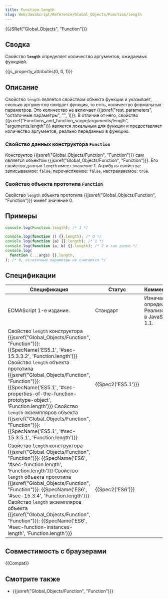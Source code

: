 ```yaml
---
title: Function.length
slug: Web/JavaScript/Reference/Global_Objects/Function/length
---
```


{{JSRef("Global_Objects", "Function")}}

## Сводка

Свойство **`length`** определяет количество аргументов, ожидаемых функцией.

{{js_property_attributes(0, 0, 1)}}

## Описание

Свойство `length` является свойством объекта функции и указывает, сколько аргументов ожидает функция, то есть, количество формальных параметров. Это количество не включает {{jsxref("rest_parameters", "остаточные параметры", "", 1)}}. В отличие от него, свойство {{jsxref("Functions_and_function_scope/arguments/length", "arguments.length")}} является локальным для функции и предоставляет количество аргументов, реально переданных в функцию.

### Свойство данных конструктора `Function`

Конструктор {{jsxref("Global_Objects/Function", "Function")}} сам является объектом {{jsxref("Global_Objects/Function", "Function")}}. Его свойство данных `length` имеет значение 1. Атрибуты свойства: записываемое: `false`, перечисляемое: `false`, настраиваемое: `true`.

### Свойство объекта прототипа `Function`

Свойство `length` объекта прототипа {{jsxref("Global_Objects/Function", "Function")}} имеет значение 0.

## Примеры

```js
console.log(Function.length); /* 1 */

console.log(function () {}.length); /* 0 */
console.log(function (a) {}.length); /* 1 */
console.log(function (a, b) {}.length); /* 2 и так далее */
console.log(
  function (...args) {}.length,
); /* 0, остаточные параметры не считаются */
```

## Спецификации

| Спецификация                                                                                                                                                                                                                                                                                                                                                                                                                                                                       | Статус             | Комментарии                                            |
| ---------------------------------------------------------------------------------------------------------------------------------------------------------------------------------------------------------------------------------------------------------------------------------------------------------------------------------------------------------------------------------------------------------------------------------------------------------------------------------- | ------------------ | ------------------------------------------------------ |
| ECMAScript 1-е издание.                                                                                                                                                                                                                                                                                                                                                                                                                                                            | Стандарт           | Изначальное определение. Реализована в JavaScript 1.1. |
| Свойство `length` конструктора {{jsxref("Global_Objects/Function", "Function")}}: {{SpecName('ES5.1', '#sec-15.3.3.2', 'Function.length')}} Свойство `length` объекта прототипа {{jsxref("Global_Objects/Function", "Function")}}: {{SpecName('ES5.1', '#sec-properties-of-the-function-prototype-object', 'Function.length')}} Свойство `length` экземпляров объекта {{jsxref("Global_Objects/Function", "Function")}}: {{SpecName('ES5.1', '#sec-15.3.5.1', 'Function.length')}} | {{Spec2('ES5.1')}} |                                                        |
| Свойство `length` конструктора {{jsxref("Global_Objects/Function", "Function")}}: {{SpecName('ES6', '#sec-function.length', 'Function.length')}} Свойство `length` объекта прототипа {{jsxref("Global_Objects/Function", "Function")}}: {{SpecName('ES6', '#sec-15.3.4', 'Function.length')}} Свойство `length` экземпляров объекта {{jsxref("Global_Objects/Function", "Function")}}: {{SpecName('ES6', '#sec-function-instances-length', 'Function.length')}}                    | {{Spec2('ES6')}}   |                                                        |

## Совместимость с браузерами

{{Compat}}

## Смотрите также

- {{jsxref("Global_Objects/Function", "Function")}}
